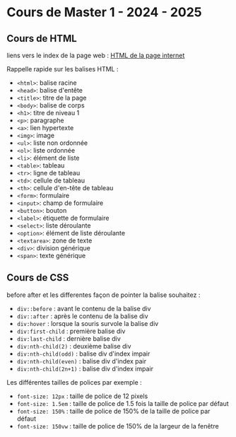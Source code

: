 # Cours de Master 1 - 2024 - 2025


## Cours de HTML
liens vers le index de la page web : [HTML de la page internet](index.html)

Rappelle rapide sur les balises HTML :

- `<html>`: balise racine
- `<head>`: balise d'entête
- `<title>`: titre de la page
- `<body>`: balise de corps
- `<h1>`: titre de niveau 1
- `<p>`: paragraphe
- `<a>`: lien hypertexte
- `<img>`: image
- `<ul>`: liste non ordonnée
- `<ol>`: liste ordonnée
- `<li>`: élément de liste
- `<table>`: tableau
- `<tr>`: ligne de tableau
- `<td>`: cellule de tableau
- `<th>`: cellule d'en-tête de tableau
- `<form>`: formulaire
- `<input>`: champ de formulaire
- `<button>`: bouton
- `<label>`: étiquette de formulaire
- `<select>`: liste déroulante
- `<option>`: élément de liste déroulante
- `<textarea>`: zone de texte
- `<div>`: division générique
- `<span>`: texte générique


## Cours de CSS

before after et les differentes façon de pointer la balise souhaitez :

- `div::before` : avant le contenu de la balise div
- `div::after` : après le contenu de la balise div
- `div:hover` : lorsque la souris survole la balise div
- `div:first-child` : première balise div
- `div:last-child` : dernière balise div
- `div:nth-child(2)` : deuxième balise div
- `div:nth-child(odd)` : balise div d'index impair
- `div:nth-child(even)` : balise div d'index pair
- `div:nth-child(2n+1)` : balise div d'index impair


Les différentes tailles de polices par exemple :

- `font-size: 12px` : taille de police de 12 pixels
- `font-size: 1.5em` : taille de police de 1.5 fois la taille de police par défaut
- `font-size: 150%` : taille de police de 150% de la taille de police par défaut
- `font-size: 150vw` : taille de police de 150% de la largeur de la fenêtre
